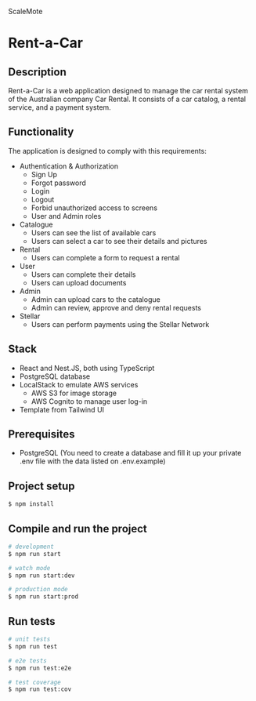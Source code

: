 ScaleMote

# Rent-a-Car

## Description

Rent-a-Car is a web application designed to manage the car rental system of the Australian company Car Rental. It consists of a car catalog, a rental service, and a payment system.

## Functionality

The application is designed to comply with this requirements:

- Authentication & Authorization
  - Sign Up
  - Forgot password
  - Login
  - Logout
  - Forbid unauthorized access to screens
  - User and Admin roles
- Catalogue
  - Users can see the list of available cars
  - Users can select a car to see their details and pictures
- Rental
  - Users can complete a form to request a rental
- User
  - Users can complete their details
  - Users can upload documents
- Admin
  - Admin can upload cars to the catalogue
  - Admin can review, approve and deny rental requests
- Stellar
  - Users can perform payments using the Stellar Network

## Stack

- React and Nest.JS, both using TypeScript
- PostgreSQL database
- LocalStack to emulate AWS services
  - AWS S3 for image storage
  - AWS Cognito to manage user log-in
- Template from Tailwind UI

## Prerequisites

- PostgreSQL (You need to create a database and fill it up your private .env file with the data listed on .env.example)

## Project setup

```bash
$ npm install
```

## Compile and run the project

```bash
# development
$ npm run start

# watch mode
$ npm run start:dev

# production mode
$ npm run start:prod
```

## Run tests

```bash
# unit tests
$ npm run test

# e2e tests
$ npm run test:e2e

# test coverage
$ npm run test:cov
```
